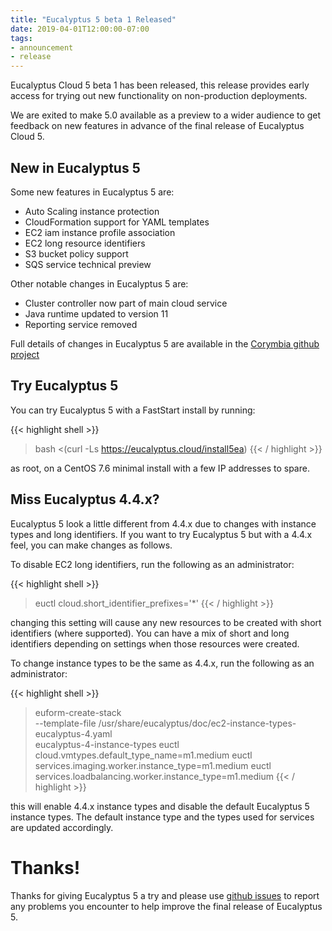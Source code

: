 ```yaml
---
title: "Eucalyptus 5 beta 1 Released"
date: 2019-04-01T12:00:00-07:00
tags:
- announcement
- release
---
```


Eucalyptus Cloud 5 beta 1 has been released, this release provides early access for trying out new
functionality on non-production deployments.

We are exited to make 5.0 available as a preview to a wider audience to get feedback on new features
in advance of the final release of Eucalyptus Cloud 5.

<!--more-->

## New in Eucalyptus 5

Some new features in Eucalyptus 5 are:

* Auto Scaling instance protection
* CloudFormation support for YAML templates
* EC2 iam instance profile association
* EC2 long resource identifiers
* S3 bucket policy support
* SQS service technical preview

Other notable changes in Eucalyptus 5 are:

* Cluster controller now part of main cloud service
* Java runtime updated to version 11
* Reporting service removed

Full details of changes in Eucalyptus 5 are available in the
[Corymbia github project](https://github.com/orgs/Corymbia/projects/3)

## Try Eucalyptus 5

You can try Eucalyptus 5 with a FastStart install by running:

{{< highlight shell >}}
> bash <(curl -Ls https://eucalyptus.cloud/install5ea)
{{< / highlight >}}

as root, on a CentOS 7.6 minimal install with a few IP addresses to spare.

## Miss Eucalyptus 4.4.x?

Eucalyptus 5 look a little different from 4.4.x due to changes with instance types and long
identifiers. If you want to try Eucalyptus 5 but with a 4.4.x feel, you can make changes as
follows.

To disable EC2 long identifiers, run the following as an administrator:

{{< highlight shell >}}
> euctl cloud.short_identifier_prefixes='*'
{{< / highlight >}}

changing this setting will cause any new resources to be created with short identifiers (where
supported). You can have a mix of short and long identifiers depending on settings when those
resources were created.

To change instance types to be the same as 4.4.x, run the following as an administrator:

{{< highlight shell >}}
> euform-create-stack \
  --template-file /usr/share/eucalyptus/doc/ec2-instance-types-eucalyptus-4.yaml \
  eucalyptus-4-instance-types
> euctl cloud.vmtypes.default_type_name=m1.medium
> euctl services.imaging.worker.instance_type=m1.medium
> euctl services.loadbalancing.worker.instance_type=m1.medium
{{< / highlight >}}

this will enable 4.4.x instance types and disable the default Eucalyptus 5 instance types. The
default instance type and the types used for services are updated accordingly.

# Thanks!

Thanks for giving Eucalyptus 5 a try and please use [github issues](https://github.com/Corymbia/eucalyptus/issues)
to report any problems you encounter to help improve the final release of Eucalyptus 5.

